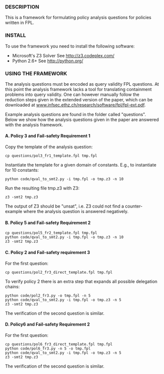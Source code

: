 ### DESCRIPTION ###

This is a framework for formulating policy analysis questions for
policies written in FPL.

### INSTALL ###

To use the framework you need to install the following software:
- Microsoft's Z3 Solver
  See http://z3.codeplex.com/
- Python 2.6+
  See  http://python.org/


### USING THE FRAMEWORK ###

The analysis questions must be encoded as query validity FPL
questions. At this point the analysis framework lacks a tool for
translating containment problems into query validity. One can however
manually follow the reduction steps given in the extended version of
the paper, which can be downloaded at
www.infsec.ethz.ch/research/software/fpl/fpl-ext.pdf.

Example analysis questions are found in the folder called "questions".
Below we show how the analysis questions given in the paper are
answered with the analysis framework. 

#### A. Policy 3 and Fail-safety Requirement 1 ####

Copy the template of the analysis question:
```
cp questions/pol3_fr1_template.fpl tmp.fpl
```

Instantiate the template for a given domain of constants. E.g., to
instantiate for 10 constants:
```
python code/qval_to_smt2.py -i tmp.fpl -o tmp.z3 -n 10
```

Run the resulting file tmp.z3 with Z3:
```
z3 -smt2 tmp.z3
```

The output of Z3 should be "unsat", i.e. Z3 could not find a
counter-example where the analysis question is answered negatively.

#### B. Policy 5 and Fail-safety Requirement 2 ####
```
cp questions/pol5_fr2_template.fpl tmp.fpl
python code/qval_to_smt2.py -i tmp.fpl -o tmp.z3 -n 10
z3 -smt2 tmp.z3
```

#### C. Policy 2 and Fail-safety requirement 3 ####

For the first question:
```
cp questions/pol2_fr3_direct_template.fpl tmp.fpl
```
To verify policy 2 there is an extra step that expands all possible
delegation chains:
```
python code/pol2_fr3.py -o tmp.fpl -n 5
python code/qval_to_smt2.py -i tmp.fpl -o tmp.z3 -n 5
z3 -smt2 tmp.z3
```

The verification of the second question is similar.

#### D. Policy6 and Fail-safety Requirement 2 ####

For the first question:
```
cp questions/pol6_fr3_direct_template.fpl tmp.fpl
python code/pol6_fr3.py -n 5 -o tmp.fpl
python code/qval_to_smt2.py -i tmp.fpl -o tmp.z3 -n 5
z3 -smt2 tmp.z3
```

The verification of the second question is similar.
